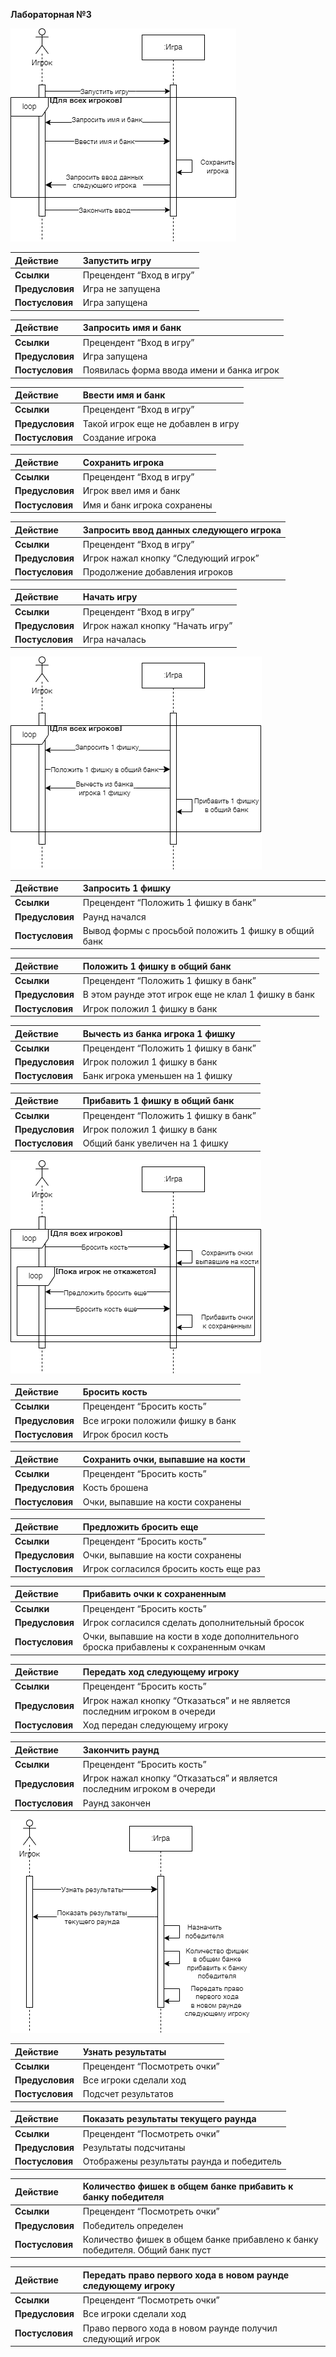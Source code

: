 ﻿**Лабораторная №3**

![Диаграмма](/images/lab3_1.png)  

|**Действие**|Запустить игру|
| :- | :- |
|**Ссылки**|Прецендент “Вход в игру”|
|**Предусловия**|Игра не запущена|
|**Постусловия**|Игра запущена|

|**Действие**|Запросить имя и банк|
| :- | :- |
|**Ссылки**|Прецендент “Вход в игру”|
|**Предусловия**|Игра запущена|
|**Постусловия**|Появилась форма ввода имени и банка игрок|

|**Действие**|Ввести имя и банк|
| :- | :- |
|**Ссылки**|Прецендент “Вход в игру”|
|**Предусловия**|Такой игрок еще не добавлен в игру|
|**Постусловия**|Создание игрока|

|**Действие**|Сохранить игрока|
| :- | :- |
|**Ссылки**|Прецендент “Вход в игру”|
|**Предусловия**|Игрок ввел имя и банк|
|**Постусловия**|Имя и банк игрока сохранены|

|**Действие**|Запросить ввод данных следующего игрока|
| :- | :- |
|**Ссылки**|Прецендент “Вход в игру”|
|**Предусловия**|Игрок нажал кнопку “Следующий игрок”|
|**Постусловия**|Продолжение добавления игроков|

|**Действие**|Начать игру|
| :- | :- |
|**Ссылки**|Прецендент “Вход в игру”|
|**Предусловия**|Игрок нажал кнопку “Начать игру”|
|**Постусловия**|Игра началась|

![Диаграмма](/images/lab3_2.png)  

|**Действие**|Запросить 1 фишку|
| :- | :- |
|**Ссылки**|Прецендент “Положить 1 фишку в банк”|
|**Предусловия**|Раунд начался |
|**Постусловия**|Вывод формы с просьбой положить 1 фишку в общий банк|

|**Действие**|Положить 1 фишку в общий банк|
| :- | :- |
|**Ссылки**|Прецендент “Положить 1 фишку в банк”|
|**Предусловия**|В этом раунде этот игрок еще не клал 1 фишку в банк|
|**Постусловия**|Игрок положил 1 фишку в банк|

|**Действие**|Вычесть из банка игрока 1 фишку|
| :- | :- |
|**Ссылки**|Прецендент “Положить 1 фишку в банк”|
|**Предусловия**|Игрок положил 1 фишку в банк|
|**Постусловия**|Банк игрока уменьшен на 1 фишку|

|**Действие**|Прибавить 1 фишку в общий банк|
| :- | :- |
|**Ссылки**|Прецендент “Положить 1 фишку в банк”|
|**Предусловия**|Игрок положил 1 фишку в банк|
|**Постусловия**|Общий банк увеличен на 1 фишку|

![Диаграмма](/images/lab3_3.png)  

|**Действие**|Бросить кость|
| :- | :- |
|**Ссылки**|Прецендент “Бросить кость”|
|**Предусловия**|Все игроки положили фишку в банк|
|**Постусловия**|Игрок бросил кость|

|**Действие**|Сохранить очки, выпавшие на кости|
| :- | :- |
|**Ссылки**|Прецендент “Бросить кость”|
|**Предусловия**|Кость брошена|
|**Постусловия**|Очки, выпавшие на кости сохранены|

|**Действие**|Предложить бросить еще|
| :- | :- |
|**Ссылки**|Прецендент “Бросить кость”|
|**Предусловия**|Очки, выпавшие на кости сохранены|
|**Постусловия**|Игрок согласился бросить кость еще раз|

|**Действие**|Прибавить очки к сохраненным|
| :- | :- |
|**Ссылки**|Прецендент “Бросить кость”|
|**Предусловия**|Игрок согласился сделать дополнительный бросок|
|**Постусловия**|Очки, выпавшие на кости в ходе дополнительного броска прибавлены к сохраненным очкам|

|**Действие**|Передать ход следующему игроку|
| :- | :- |
|**Ссылки**|Прецендент “Бросить кость”|
|**Предусловия**|Игрок нажал кнопку “Отказаться” и не является последним игроком в очереди|
|**Постусловия**|Ход передан следующему игроку|

|**Действие**|Закончить раунд|
| :- | :- |
|**Ссылки**|Прецендент “Бросить кость”|
|**Предусловия**|Игрок нажал кнопку “Отказаться” и является последним игроком в очереди|
|**Постусловия**|Раунд закончен|

![Диаграмма](/images/lab3_4.png)  

|**Действие**|Узнать результаты|
| :- | :- |
|**Ссылки**|Прецендент “Посмотреть очки”|
|**Предусловия**|Все игроки сделали ход|
|**Постусловия**|Подсчет результатов|

|**Действие**|Показать результаты текущего раунда|
| :- | :- |
|**Ссылки**|Прецендент “Посмотреть очки”|
|**Предусловия**|Результаты подсчитаны|
|**Постусловия**|Отображены результаты раунда и победитель|

|**Действие**|Количество фишек в общем банке прибавить к банку победителя|
| :- | :- |
|**Ссылки**|Прецендент “Посмотреть очки”|
|**Предусловия**|Победитель определен|
|**Постусловия**|Количество фишек в общем банке прибавлено к банку победителя. Общий банк пуст|

|**Действие**|Передать право первого хода в новом раунде следующему игроку|
| :- | :- |
|**Ссылки**|Прецендент “Посмотреть очки”|
|**Предусловия**|Все игроки сделали ход|
|**Постусловия**|Право первого хода в новом раунде получил следующий игрок|

